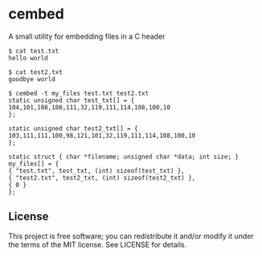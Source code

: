
# cembed
A small utility for embedding files in a C header

```
$ cat test.txt
hello world

$ cat test2.txt
goodbye world

$ cembed -t my_files test.txt test2.txt
static unsigned char test_txt[] = {
104,101,108,108,111,32,119,111,114,108,100,10
};

static unsigned char test2_txt[] = {
103,111,111,100,98,121,101,32,119,111,114,108,100,10
};

static struct { char *filename; unsigned char *data; int size; } my_files[] = {
{ "test.txt", test_txt, (int) sizeof(test_txt) },
{ "test2.txt", test2_txt, (int) sizeof(test2_txt) },
{ 0 }
};
```

## License
This project is free software; you can redistribute it and/or modify it under
the terms of the MIT license. See LICENSE for details.
